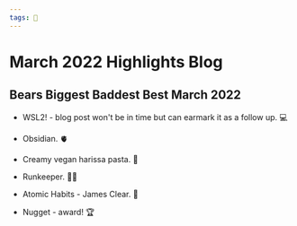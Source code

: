 ```yaml
---
tags: 📰
---
```


# March 2022 Highlights Blog

## Bears Biggest Baddest Best March 2022

- WSL2! - blog post won't be in time but can earmark it as a follow up. 💻
- Obsidian. 🫀
- Creamy vegan harissa pasta. 🥑
- Runkeeper. 🏃‍♂
- Atomic Habits - James Clear. 👔

- Nugget - award! 🏆


